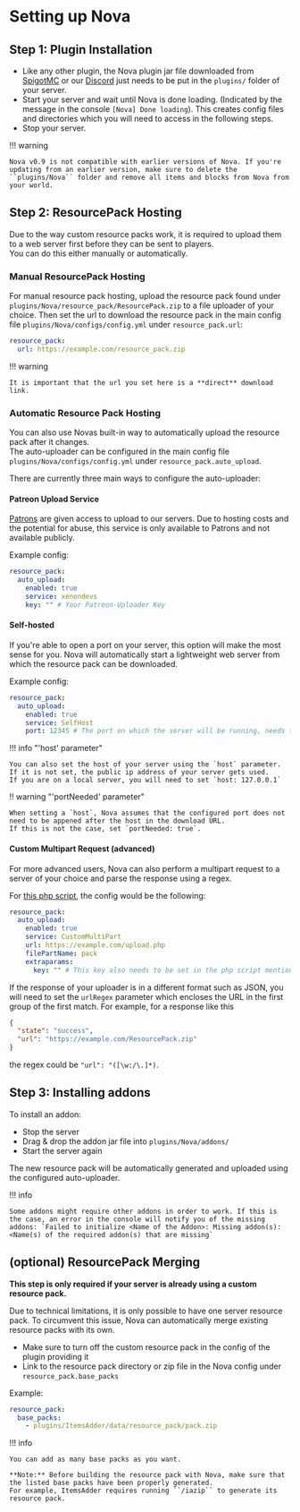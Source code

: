 # Setting up Nova

## Step 1: Plugin Installation

* Like any other plugin, the Nova plugin jar file downloaded from [SpigotMC](https://www.spigotmc.org/resources/93648/) or our [Discord](https://discord.gg/hnEknVWvUe) just needs to be put in the ``plugins/`` folder of your server.
* Start your server and wait until Nova is done loading. (Indicated by the message in the console `[Nova] Done loading`). This creates config files and directories which you will need to access in the following steps.
* Stop your server.

!!! warning

    Nova v0.9 is not compatible with earlier versions of Nova. If you're updating from an earlier version, make sure to delete the ``plugins/Nova`` folder and remove all items and blocks from Nova from your world.

## Step 2: ResourcePack Hosting

Due to the way custom resource packs work, it is required to upload them to a web server first before they can be sent to players.  
You can do this either manually or automatically.

### Manual ResourcePack Hosting

For manual resource pack hosting, upload the resource pack found under ``plugins/Nova/resource_pack/ResourcePack.zip`` to a file uploader of your choice.
Then set the url to download the resource pack in the main config file ``plugins/Nova/configs/config.yml`` under ``resource_pack.url``:

```yaml
resource_pack:
  url: https://example.com/resource_pack.zip
```

!!! warning

    It is important that the url you set here is a **direct** download link.

### Automatic Resource Pack Hosting

You can also use Novas built-in way to automatically upload the resource pack after it changes.  
The auto-uploader can be configured in the main config file ``plugins/Nova/configs/config.yml`` under ``resource_pack.auto_upload``.

There are currently three main ways to configure the auto-uploader:

#### Patreon Upload Service

[Patrons](https://www.patreon.com/xenondevs) are given access to upload to our servers.
Due to hosting costs and the potential for abuse, this service is only available to Patrons and not available publicly.

Example config:
```yaml
resource_pack:
  auto_upload:
    enabled: true
    service: xenondevs
    key: "" # Your Patreon-Uploader Key
```

#### Self-hosted

If you're able to open a port on your server, this option will make the most sense for you.
Nova will automatically start a lightweight web server from which the resource pack can be downloaded.

Example config:
```yaml
resource_pack:
  auto_upload:
    enabled: true
    service: SelfHost
    port: 12345 # The port on which the server will be running, needs to be open to the Internet.
```

!!! info "'host' parameter"

    You can also set the host of your server using the `host` parameter. If it is not set, the public ip address of your server gets used.
    If you are on a local server, you will need to set `host: 127.0.0.1`

!! warning "'portNeeded' parameter"

    When setting a `host`, Nova assumes that the configured port does not need to be appened after the host in the download URL.
    If this is not the case, set `portNeeded: true`.

#### Custom Multipart Request (advanced)

For more advanced users, Nova can also perform a multipart request to a server of your choice and parse the response using a regex.

For [this php script](https://gist.github.com/ByteZ1337/6582b8c31789602119c55770cb095455), the config would be the following:
```yaml
resource_pack:
  auto_upload:
    enabled: true
    service: CustomMultiPart
    url: https://example.com/upload.php
    filePartName: pack
    extraparams:
      key: "" # This key also needs to be set in the php script mentioned above
```

If the response of your uploader is in a different format such as JSON, you will need to set the ``urlRegex`` parameter which encloses the URL in the first group of the first match.
For example, for a response like this 
```json
{
  "state": "success",
  "url": "https://example.com/ResourcePack.zip"
}
```
the regex could be ``"url": "([\w:/\.]*)``.

## Step 3: Installing addons

To install an addon:

* Stop the server
* Drag & drop the addon jar file into ``plugins/Nova/addons/``
* Start the server again

The new resource pack will be automatically generated and uploaded using the configured auto-uploader.

!!! info

    Some addons might require other addons in order to work. If this is the case, an error in the console will notify you of the missing addons: `Failed to initialize <Name of the Addon>: Missing addon(s): <Name(s) of the required addon(s) that are missing`

## (optional) ResourcePack Merging

**This step is only required if your server is already using a custom resource pack.**

Due to technical limitations, it is only possible to have one server resource pack. To circumvent this issue, Nova can automatically merge existing resource packs with its own.

* Make sure to turn off the custom resource pack in the config of the plugin providing it
* Link to the resource pack directory or zip file in the Nova config under ``resource_pack.base_packs``

Example:
```yaml
resource_pack:
  base_packs:
    - plugins/ItemsAdder/data/resource_pack/pack.zip
```

!!! info

    You can add as many base packs as you want.

    **Note:** Before building the resource pack with Nova, make sure that the listed base packs have been properly generated.
    For example, ItemsAdder requires running ``/iazip`` to generate its resource pack.
